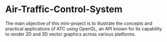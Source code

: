 # Air-Traffic-Control-System
The main objective of this mini-project is to illustrate the concepts and practical applications of ATC using OpenGL, an API known for its capability to render 2D and 3D vector graphics across various platforms. 
